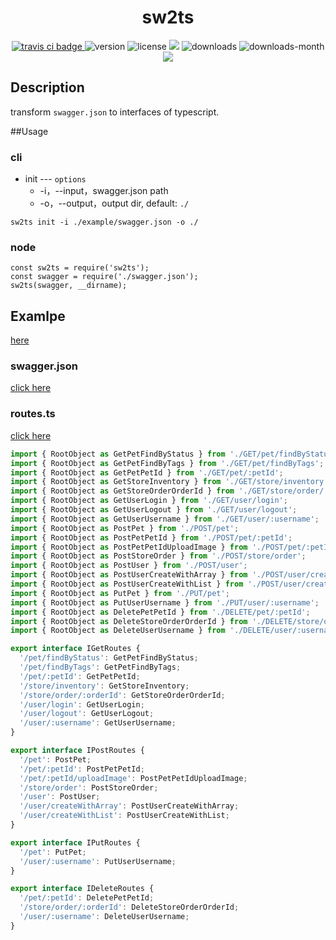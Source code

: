 <h1 align='center'>sw2ts</h1>
<p align='center'>
  <a href="https://travis-ci.com/ShanaMaid/sw2ts/">
    <img src="https://travis-ci.com/ShanaMaid/sw2ts.svg" alt="travis ci badge">
  </a>
  <img src='https://img.shields.io/npm/v/sw2ts.svg?style=flat-square' alt="version">
  <img src='https://img.shields.io/npm/l/sw2ts.svg' alt="license">
  <img src='http://img.badgesize.io/https://unpkg.com/sw2ts/lib/Archer.js?compression=gzip&label=gzip%20size:%20&style=flat-square'>
  <img src='https://img.shields.io/npm/dt/sw2ts.svg?style=flat-square' alt="downloads">
  <img src='https://img.shields.io/npm/dm/sw2ts.svg?style=flat-square' alt="downloads-month">
  <a href='https://blog.shanamaid.top/sw2ts/'><img src='https://img.shields.io/badge/website%20-archer-51b26d.svg'/></a>
</p>

## Description
transform `swagger.json` to interfaces of typescript.

##Usage
### cli

- init --- `options`
  - -i，--input，swagger.json path
  - -o，--output，output dir, default: `./`

```
sw2ts init -i ./example/swagger.json -o ./
```

### node
```
const sw2ts = require('sw2ts');
const swagger = require('./swagger.json');
sw2ts(swagger, __dirname);
```

## Examlpe
[here](./example)
### swagger.json
[click here](./example/swagger.json)

### routes.ts
[click here](./example/routes.ts)
```js
import { RootObject as GetPetFindByStatus } from './GET/pet/findByStatus';
import { RootObject as GetPetFindByTags } from './GET/pet/findByTags';
import { RootObject as GetPetPetId } from './GET/pet/:petId';
import { RootObject as GetStoreInventory } from './GET/store/inventory';
import { RootObject as GetStoreOrderOrderId } from './GET/store/order/:orderId';
import { RootObject as GetUserLogin } from './GET/user/login';
import { RootObject as GetUserLogout } from './GET/user/logout';
import { RootObject as GetUserUsername } from './GET/user/:username';
import { RootObject as PostPet } from './POST/pet';
import { RootObject as PostPetPetId } from './POST/pet/:petId';
import { RootObject as PostPetPetIdUploadImage } from './POST/pet/:petId/uploadImage';
import { RootObject as PostStoreOrder } from './POST/store/order';
import { RootObject as PostUser } from './POST/user';
import { RootObject as PostUserCreateWithArray } from './POST/user/createWithArray';
import { RootObject as PostUserCreateWithList } from './POST/user/createWithList';
import { RootObject as PutPet } from './PUT/pet';
import { RootObject as PutUserUsername } from './PUT/user/:username';
import { RootObject as DeletePetPetId } from './DELETE/pet/:petId';
import { RootObject as DeleteStoreOrderOrderId } from './DELETE/store/order/:orderId';
import { RootObject as DeleteUserUsername } from './DELETE/user/:username';

export interface IGetRoutes {
  '/pet/findByStatus': GetPetFindByStatus;
  '/pet/findByTags': GetPetFindByTags;
  '/pet/:petId': GetPetPetId;
  '/store/inventory': GetStoreInventory;
  '/store/order/:orderId': GetStoreOrderOrderId;
  '/user/login': GetUserLogin;
  '/user/logout': GetUserLogout;
  '/user/:username': GetUserUsername;
} 

export interface IPostRoutes {
  '/pet': PostPet;
  '/pet/:petId': PostPetPetId;
  '/pet/:petId/uploadImage': PostPetPetIdUploadImage;
  '/store/order': PostStoreOrder;
  '/user': PostUser;
  '/user/createWithArray': PostUserCreateWithArray;
  '/user/createWithList': PostUserCreateWithList;
} 

export interface IPutRoutes {
  '/pet': PutPet;
  '/user/:username': PutUserUsername;
} 

export interface IDeleteRoutes {
  '/pet/:petId': DeletePetPetId;
  '/store/order/:orderId': DeleteStoreOrderOrderId;
  '/user/:username': DeleteUserUsername;
} 
```